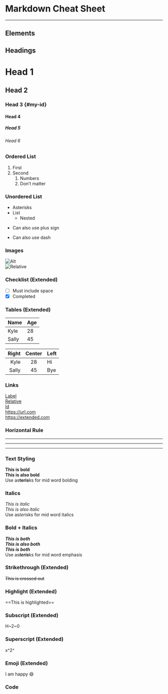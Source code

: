 # Markdown Cheat Sheet

---

## Elements



## Headings
# Head 1
## Head 2
### Head 3 {#my-id}
#### Head 4
##### Head 5
###### Head 6



### Ordered List
1. First
2. Second
    1. Numbers
    2. Don’t matter

### Unordered List
* Asterisks
* List
    * Nested

+ Can also use plus sign
- Can also use dash

### Images
![Alt](https://a.com)  
![Relative](/img.jpg)

### Checklist (Extended)
- [ ] Must include space  
- [x] Completed

### Tables (Extended)
| Name  | Age |
| ----- | --- |
| Kyle  | 28  |
| Sally | 45  |

| Right | Center | Left |
| ----: | :----: | :--- |
| Kyle  | 28     | Hi   |
| Sally | 45     | Bye  |

### Links
[Label](https://url.com)  
[Relative](/other-page)  
[Id](#my-id)  
<https://url.com>  
https://extended.com

### Horizontal Rule
---  
***  
________

### Text Styling
**This is bold**  
__This is also bold__  
Use as**teris**ks for mid word bolding

### Italics
*This is italic*  
_This is also italic_  
Use as*teris*ks for mid word italics

### Bold + Italics
***This is both***  
___This is also both___  
__*This is both*__  
Use as***teris***ks for mid word emphasis

### Strikethrough (Extended)
~~This is crossed out~~

### Highlight (Extended)
==This is highlighted==

### Subscript (Extended)
H~2~0

### Superscript (Extended)
x^2^

### Emoji (Extended)
I am happy :smile:

### Code
```javascript


```



